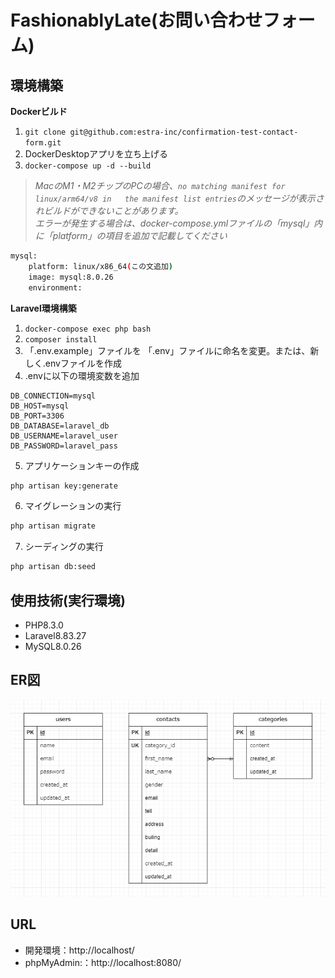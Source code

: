 # FashionablyLate(お問い合わせフォーム)

## 環境構築  
**Dockerビルド**  
1. `git clone git@github.com:estra-inc/confirmation-test-contact-form.git`  
2. DockerDesktopアプリを立ち上げる  
3. `docker-compose up -d --build`  

> *MacのM1・M2チップのPCの場合、`no matching manifest for linux/arm64/v8 in   the manifest list entries`のメッセージが表示されビルドができないことがあります。  
エラーが発生する場合は、docker-compose.ymlファイルの「mysql」内に「platform」の項目を追加で記載してください*  
``` bash  
mysql:  
    platform: linux/x86_64(この文追加)  
    image: mysql:8.0.26  
    environment:  
```  

**Laravel環境構築**  
1. `docker-compose exec php bash`  
2. `composer install`  
3. 「.env.example」ファイルを 「.env」ファイルに命名を変更。または、新しく.envファイルを作成  
4. .envに以下の環境変数を追加  
``` text  
DB_CONNECTION=mysql  
DB_HOST=mysql  
DB_PORT=3306  
DB_DATABASE=laravel_db  
DB_USERNAME=laravel_user  
DB_PASSWORD=laravel_pass  
```
5. アプリケーションキーの作成  
``` bash  
php artisan key:generate  
```  

6. マイグレーションの実行  
``` bash  
php artisan migrate  
```  

7. シーディングの実行  
``` bash  
php artisan db:seed  
```  

## 使用技術(実行環境)  
- PHP8.3.0  
- Laravel8.83.27  
- MySQL8.0.26  

## ER図  
![alt](erd.png)  

## URL  
- 開発環境：http://localhost/  
- phpMyAdmin:：http://localhost:8080/  
